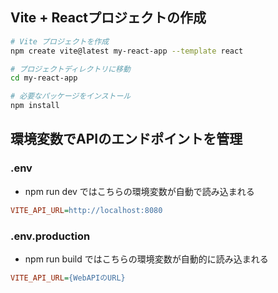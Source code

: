 ## Vite + Reactプロジェクトの作成

```bash
# Vite プロジェクトを作成
npm create vite@latest my-react-app --template react

# プロジェクトディレクトリに移動
cd my-react-app

# 必要なパッケージをインストール
npm install
```

## 環境変数でAPIのエンドポイントを管理

### .env

- npm run dev ではこちらの環境変数が自動で読み込まれる

```ini
VITE_API_URL=http://localhost:8080
```

### .env.production

- npm run build ではこちらの環境変数が自動的に読み込まれる

```ini
VITE_API_URL={WebAPIのURL}
```